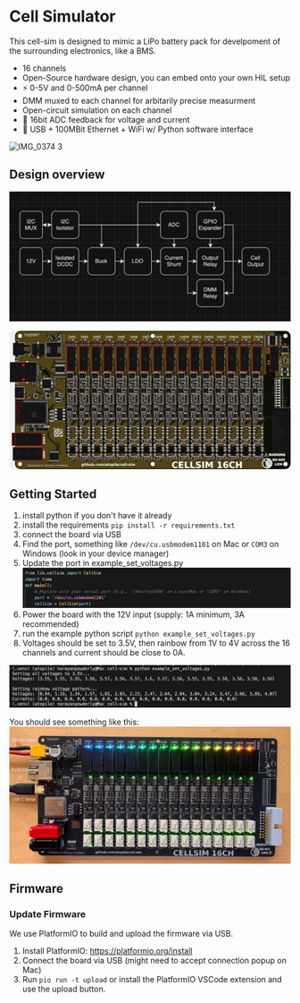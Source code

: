 # Cell Simulator

This cell-sim is designed to mimic a LiPo battery pack for develpoment of the surrounding electronics, like a BMS.

- 16 channels
- Open-Source hardware design, you can embed onto your own HIL setup
- ⚡️ 0-5V and 0-500mA per channel
- DMM muxed to each channel for arbitarily precise measurment
- Open-circuit simulation on each channel
- 📏 16bit ADC feedback for voltage and current
- 🔌 USB + 100MBit Ethernet + WiFi w/ Python software interface

![IMG_0374 3](https://github.com/user-attachments/assets/d8fa4661-c460-48e2-a26a-71079aa79707)

## Design overview

![Cell Diagram](docs/cell.png)

![Board Render](docs/board.png)

## Getting Started

1. install python if you don't have it already
2. install the requirements `pip install -r requirements.txt`
3. connect the board via USB
4. Find the port, something like `/dev/cu.usbmodem1101` on Mac or `COM3` on Windows (look in your device manager)
5. Update the port in example_set_voltages.py
![Port](docs/port.png)
6. Power the board with the 12V input (supply: 1A minimum, 3A recommended)
7. run the example python script `python example_set_voltages.py`
8. Voltages should be set to 3.5V, then rainbow from 1V to 4V across the 16 channels and current should be close to 0A.

![Test Output](docs/test-output.png)

You should see something like this:
![Rainbow](docs/labeled-interfaces.png)

## Firmware

### Update Firmware
We use PlatformIO to build and upload the firmware via USB.
1. Install PlatformIO: https://platformio.org/install
2. Connect the board via USB (might need to accept connection popup on Mac)
3. Run `pio run -t upload` or install the PlatformIO VSCode extension and use the upload button.

